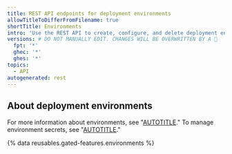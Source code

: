 ```yaml
---
title: REST API endpoints for deployment environments
allowTitleToDifferFromFilename: true
shortTitle: Environments
intro: 'Use the REST API to create, configure, and delete deployment environments.'
versions: # DO NOT MANUALLY EDIT. CHANGES WILL BE OVERWRITTEN BY A 🤖
  fpt: '*'
  ghec: '*'
  ghes: '*'
topics:
  - API
autogenerated: rest
---
```


## About deployment environments

For more information about environments, see "[AUTOTITLE](/actions/deployment/targeting-different-environments/using-environments-for-deployment)." To manage environment secrets, see "[AUTOTITLE](/rest/actions/secrets)."

{% data reusables.gated-features.environments %}

<!-- Content after this section is automatically generated -->

